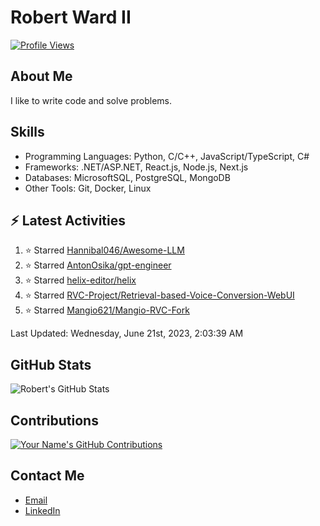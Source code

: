 
# Robert Ward II

[![Profile Views](https://komarev.com/ghpvc/?username=Robert-W-Ward)](https://github.com/Robert-W-Ward)

## About Me
I like to write code and solve problems.

## Skills
- Programming Languages: Python, C/C++, JavaScript/TypeScript, C#
- Frameworks: .NET/ASP.NET, React.js, Node.js, Next.js
- Databases: MicrosoftSQL, PostgreSQL, MongoDB
- Other Tools: Git, Docker, Linux

## :zap: Latest Activities
<!--RECENT_ACTIVITY:start-->
1. ⭐ Starred [Hannibal046/Awesome-LLM](https://github.com/Hannibal046/Awesome-LLM)
2. ⭐ Starred [AntonOsika/gpt-engineer](https://github.com/AntonOsika/gpt-engineer)
3. ⭐ Starred [helix-editor/helix](https://github.com/helix-editor/helix)
4. ⭐ Starred [RVC-Project/Retrieval-based-Voice-Conversion-WebUI](https://github.com/RVC-Project/Retrieval-based-Voice-Conversion-WebUI)
5. ⭐ Starred [Mangio621/Mangio-RVC-Fork](https://github.com/Mangio621/Mangio-RVC-Fork)
<!--RECENT_ACTIVITY:end-->

<!--RECENT_ACTIVITY:last_update-->
Last Updated: Wednesday, June 21st, 2023, 2:03:39 AM
<!--RECENT_ACTIVITY:last_update_end-->

<!--END_SECTIN:activity-->
## GitHub Stats
![Robert's GitHub Stats](https://github-readme-stats.vercel.app/api?username=Robert-W-Ward&show_icons=true&theme=radical)

## Contributions
[![Your Name's GitHub Contributions](https://github-readme-streak-stats.herokuapp.com/?user=Robert-W-Ward&theme=radical)](https://github.com/your-username)

## Contact Me
- [Email](mailto:robertwesleyward2019@gmail.com)
- [LinkedIn](https://linkedin.com/in/https://www.linkedin.com/in/robert-ward-ii/)
